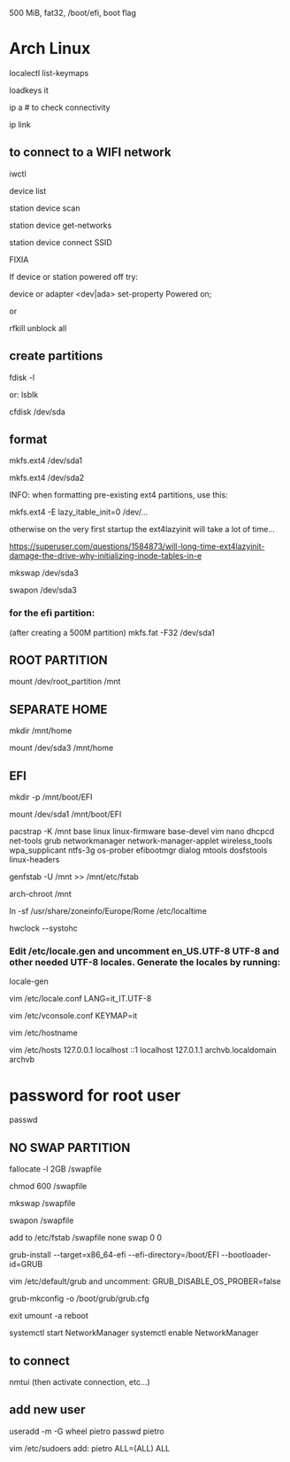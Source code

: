 500 MiB, fat32, /boot/efi, boot flag

# Arch Linux 

localectl list-keymaps

loadkeys it

ip a # to check connectivity

ip link

## to connect to a WIFI network
iwctl

device list

station device scan

station device get-networks

station device connect SSID

FIXIA

If device or station powered off try:

device or adapter <dev|ada> set-property Powered on;

or

rfkill unblock all

## create partitions
fdisk -l

or: lsblk

cfdisk /dev/sda

## format
mkfs.ext4 /dev/sda1

mkfs.ext4 /dev/sda2

INFO: when formatting pre-existing ext4 partitions, use this:

mkfs.ext4 -E lazy_itable_init=0 /dev/...

otherwise on the very first startup the ext4lazyinit will take a lot of time...

https://superuser.com/questions/1584873/will-long-time-ext4lazyinit-damage-the-drive-why-initializing-inode-tables-in-e

mkswap /dev/sda3

swapon /dev/sda3

### for the efi partition:
(after creating a 500M partition)
mkfs.fat -F32 /dev/sda1

## ROOT PARTITION
mount /dev/root_partition /mnt

## SEPARATE HOME
mkdir /mnt/home

mount /dev/sda3 /mnt/home

## EFI
mkdir -p /mnt/boot/EFI

mount /dev/sda1 /mnt/boot/EFI

pacstrap -K /mnt base linux linux-firmware base-devel vim nano dhcpcd net-tools grub networkmanager network-manager-applet wireless_tools wpa_supplicant ntfs-3g os-prober efibootmgr dialog mtools dosfstools linux-headers

genfstab -U /mnt >> /mnt/etc/fstab

arch-chroot /mnt

ln -sf /usr/share/zoneinfo/Europe/Rome /etc/localtime

hwclock --systohc

### Edit /etc/locale.gen and uncomment en_US.UTF-8 UTF-8 and other needed UTF-8 locales. Generate the locales by running: 
locale-gen

vim /etc/locale.conf
LANG=it_IT.UTF-8

vim /etc/vconsole.conf
KEYMAP=it

vim /etc/hostname

vim /etc/hosts
127.0.0.1 localhost
::1 localhost
127.0.1.1 archvb.localdomain archvb

# password for root user
passwd

## NO SWAP PARTITION
fallocate -l 2GB /swapfile

chmod 600 /swapfile

mkswap /swapfile

swapon /swapfile

add to /etc/fstab
/swapfile none swap 0 0 

grub-install --target=x86_64-efi --efi-directory=/boot/EFI --bootloader-id=GRUB

vim /etc/default/grub
and uncomment: GRUB_DISABLE_OS_PROBER=false

grub-mkconfig -o /boot/grub/grub.cfg

exit
umount -a
reboot

systemctl start NetworkManager
systemctl enable NetworkManager

## to connect
nmtui
(then activate connection, etc...)

## add new user
useradd -m -G wheel pietro
passwd pietro

vim /etc/sudoers
add: pietro ALL=(ALL) ALL
